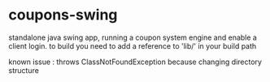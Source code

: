 # coupons-swing

standalone java swing app, running a coupon system engine and enable a client login.
to build you need to add a reference to 'lib/' in your build path

known issue : throws ClassNotFoundException because changing directory structure
